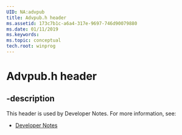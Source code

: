 ```yaml
---
UID: NA:advpub
title: Advpub.h header
ms.assetid: 173c7b1c-a6a4-317e-9697-746d90079880
ms.date: 01/11/2019
ms.keywords: 
ms.topic: conceptual
tech.root: winprog
---
```


# Advpub.h header


## -description


This header is used by Developer Notes. For more information, see:

- [Developer Notes](../_winprog/index.md)

